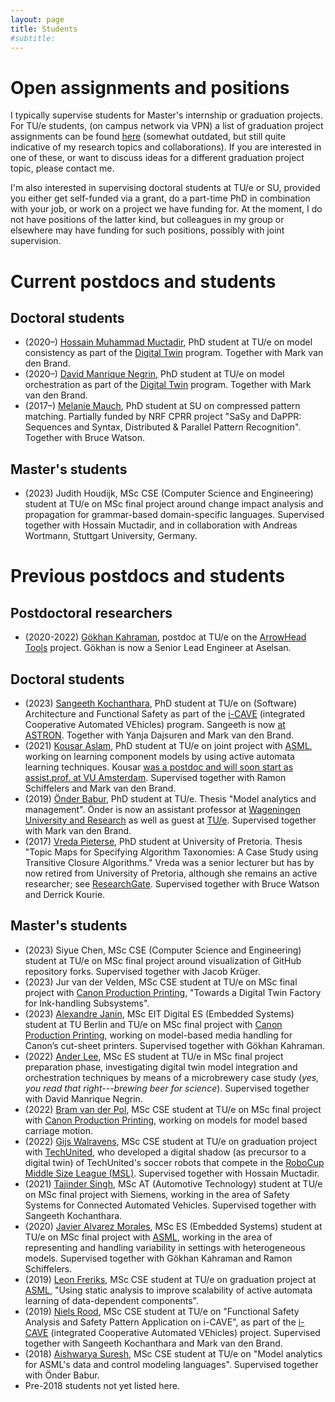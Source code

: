 ```yaml
---
layout: page
title: Students
#subtitle:
---
```


# Open assignments and positions

I typically supervise students for Master's internship or graduation projects. For TU/e students, (on campus network via VPN) a list of graduation project assignments can be found [here](https://assignments.win.tue.nl/search?q=cleophas) (somewhat outdated, but still quite indicative of my research topics and collaborations). If you are interested in one of these, or want to discuss ideas for a different graduation project topic, please contact me.

I'm also interested in supervising doctoral students at TU/e or SU, provided you either get self-funded via a grant, do a part-time PhD in combination with your job, or work on a project we have funding for. At the moment, I do not have positions of the latter kind, but colleagues in my group or elsewhere may have funding for such positions, possibly with joint supervision.

<!-- At the moment (June 2020), we have [Two PhD positions on methodology and tool support for effective digital twinning](https://jobs.tue.nl/en/vacancy/two-phd-positions-on-methodology-and-tool-support-for-effective-digital-twinning-852762.html). -->


# Current postdocs and students

## Doctoral students

* (2020–) [Hossain Muhammad Muctadir](https://www.linkedin.com/in/muctadir/), PhD student at TU/e on model consistency as part of the [Digital Twin](https://www.digital-twin-research.nl) program. Together with Mark van den Brand.
* (2020–) [David Manrique Negrin](https://www.linkedin.com/in/david-manrique-81a2b026/), PhD student at TU/e on model orchestration as part of the [Digital Twin](https://www.digital-twin-research.nl) program. Together with Mark van den Brand.
* (2017–) [Melanie Mauch](https://www.linkedin.com/in/melanie-mauch-25565661/), PhD student at SU on compressed pattern matching. Partially funded by NRF CPRR project "SaSy and DaPPR: Sequences and Syntax, Distributed & Parallel Pattern Recognition". Together with Bruce Watson.

## Master's students

* (2023) Judith Houdijk, MSc CSE (Computer Science and Engineering) student at TU/e on MSc final project around change impact analysis and propagation for grammar-based domain-specific languages. Supervised together with Hossain Muctadir, and in collaboration with Andreas Wortmann, Stuttgart University, Germany.
<!-- * (2022) Jingjing Wang, MSc ES student at TU/e in MSc final project preparation phase, deciding on topic. Supervised together with Hossain Muctadir. -->

# Previous postdocs and students

## Postdoctoral researchers

* (2020-2022) [Gökhan Kahraman](https://www.linkedin.com/in/gokhankahraman-51788b16/), postdoc at TU/e on the [ArrowHead Tools](https://arrowhead.eu/arrowheadtools) project. Gökhan is now a Senior Lead Engineer at Aselsan.

## Doctoral students

* (2023) [Sangeeth Kochanthara](https://www.linkedin.com/in/sangeethko/), PhD student at TU/e on (Software) Architecture and Functional Safety as part of the [i-CAVE](https://i-cave.nl) (integrated Cooperative Automated VEhicles) program. Sangeeth is now [at ASTRON](https://www.astron.nl). Together with Yanja Dajsuren and Mark van den Brand.
* (2021) [Kousar Aslam](https://www.linkedin.com/in/kousar-aslam-61a39216b/), PhD student at TU/e on joint project with [ASML](https://www.asml.com), working on learning component models by using active automata learning techniques. Kousar [was a postdoc and will soon start as assist.prof. at VU Amsterdam](https://research.vu.nl/en/persons/kousar-aslam). Supervised together with Ramon Schiffelers and Mark van den Brand.
* (2019) [Önder Babur](https://www.linkedin.com/in/önder-babur-phd-3920995a/), PhD student at TU/e. Thesis "Model analytics and management". Önder is now an assistant professor at [Wageningen University and Research](https://research.wur.nl/en/persons/önder-babur) as well as guest at [TU/e](https://research.tue.nl/en/persons/önder-babur). Supervised together with Mark van den Brand.
* (2017) [Vreda Pieterse](https://www.linkedin.com/in/vreda-pieterse-58b06238/), PhD student at University of Pretoria. Thesis "Topic Maps for Specifying Algorithm Taxonomies: A Case Study using Transitive Closure Algorithms." Vreda was a senior lecturer but has by now retired from University of Pretoria, although she remains an active researcher; see [ResearchGate](https://www.researchgate.net/profile/Vreda-Pieterse). Supervised together with Bruce Watson and Derrick Kourie.

## Master's students

* (2023) Siyue Chen, MSc CSE (Computer Science and Engineering) student at TU/e on MSc final project around visualization of GitHub repository forks. Supervised together with Jacob Krüger.
* (2023) Jur van der Velden, MSc CSE student at TU/e on MSc final project with [Canon Production Printing](https://cpp.canon), "Towards a Digital Twin Factory for Ink-handling Subsystems".
* (2023) [Alexandre Janin](https://www.linkedin.com/in/alexandre-janin-678781172/), MSc EIT Digital ES (Embedded Systems) student at TU Berlin and TU/e on MSc final project with [Canon Production Printing](https://cpp.canon), working on model-based media handling for Canon’s cut-sheet printers. Supervised together with Gökhan Kahraman.
* (2022) [Ander Lee](https://www.linkedin.com/in/ander-lee/), MSc ES student at TU/e in MSc final project preparation phase, investigating digital twin model integration and orchestration techniques by means of a microbrewery case study (_yes, you read that right---brewing beer for science_). Supervised together with David Manrique Negrin.
* (2022) [Bram van der Pol](https://www.linkedin.com/in/bram-van-der-pol-07338b103/), MSc CSE student at TU/e on MSc final project with [Canon Production Printing](https://cpp.canon), working on models for model based carriage motion.
* (2022) [Gijs Walravens](https://www.linkedin.com/in/gijs-walravens/), MSc CSE student at TU/e on graduation project with [TechUnited](https://www.techunited.nl), who developed a digital shadow (as precursor to a digital twin) of TechUnited's soccer robots that compete in the [RoboCup Middle Size League (MSL)](https://msl.robocup.org). Supervised together with Hossain Muctadir.
* (2021) [Tajinder Singh](https://www.linkedin.com/in/tajinder1096/), MSc AT (Automotive Technology) student at TU/e on MSc final project with Siemens, working in the area of Safety Systems for Connected Automated Vehicles. Supervised together with Sangeeth Kochanthara.
* (2020) [Javier Alvarez Morales](https://www.linkedin.com/in/alvarezm-javier/), MSc ES (Embedded Systems) student at TU/e on MSc final project with [ASML](https://www.asml.com), working in the area of representing and handling variability in settings with heterogeneous models. Supervised together with Gökhan Kahraman and Ramon Schiffelers.
* (2019) [Leon Freriks](https://www.linkedin.com/in/leon-freriks-aa3ba1172/), MSc CSE student at TU/e on graduation project at [ASML](https://www.asml.com), "Using static analysis to improve scalability
of active automata learning of data-dependent components".
* (2019) [Niels Rood](https://www.linkedin.com/in/niels-rood/), MSc CSE student at TU/e on "Functional Safety Analysis and Safety Pattern Application on i-CAVE", as part of the [i-CAVE](https://i-cave.nl) (integrated Cooperative Automated VEhicles) project. Supervised together with Sangeeth Kochanthara and Mark van den Brand.
* (2018) [Aishwarya Suresh](https://www.linkedin.com/in/aishwarya-suresh-927617134/), MSc CSE student at TU/e on "Model analytics for ASML's data and control modeling languages". Supervised together with Önder Babur.
* Pre-2018 students not yet listed here.
